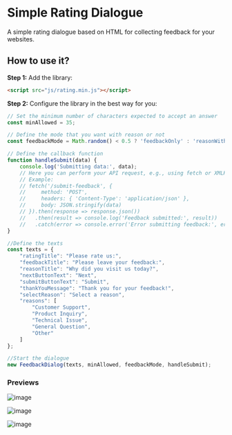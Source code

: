 # Simple Rating Dialogue

A simple rating dialogue based on HTML for collecting feedback for your websites.

## How to use it?

**Step 1:** Add the library:

```html
<script src="js/rating.min.js"></script>
```

**Step 2:** Configure the library in the best way for you:

```js
// Set the minimum number of characters expected to accept an answer
const minAllowed = 35;

// Define the mode that you want with reason or not
const feedbackMode = Math.random() < 0.5 ? 'feedbackOnly' : 'reasonWithFeedback';

// Define the callback function
function handleSubmit(data) {
    console.log('Submitting data:', data);
    // Here you can perform your API request, e.g., using fetch or XMLHttpRequest
    // Example:
    // fetch('/submit-feedback', {
    //     method: 'POST',
    //     headers: { 'Content-Type': 'application/json' },
    //     body: JSON.stringify(data)
    // }).then(response => response.json())
    //   .then(result => console.log('Feedback submitted:', result))
    //   .catch(error => console.error('Error submitting feedback:', error));
}

//Define the texts
const texts = {
    "ratingTitle": "Please rate us:",
    "feedbackTitle": "Please leave your feedback:",
    "reasonTitle": "Why did you visit us today?",
    "nextButtonText": "Next",
    "submitButtonText": "Submit",
    "thankYouMessage": "Thank you for your feedback!",
    "selectReason": "Select a reason",
    "reasons": [
        "Customer Support",
        "Product Inquiry",
        "Technical Issue",
        "General Question",
        "Other"
    ]
};

//Start the dialogue
new FeedbackDialog(texts, minAllowed, feedbackMode, handleSubmit);
```

### Previews

![image](https://github.com/user-attachments/assets/2d53e805-5919-4bde-815b-fccaaccb890c)

![image](https://github.com/user-attachments/assets/acd84a84-ec9d-426f-b86b-9b115d91fbba)

![image](https://github.com/user-attachments/assets/12b77806-986a-4131-a6a8-f9d8c2466982)
